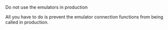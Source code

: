 <TimeStamp start="1:10" end="1:18">
  
  Do not use the emulators in production
  
</TimeStamp>

<TimeStamp start="3:00" end="3:10">
  
  All you have to do is prevent the emulator connection functions from being called in production.
  
</TimeStamp>